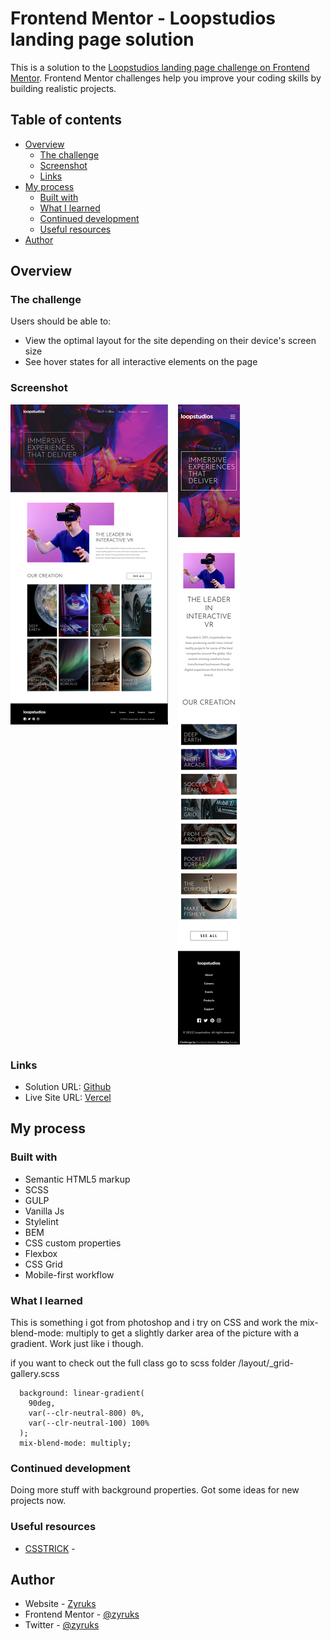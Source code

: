 # Frontend Mentor - Loopstudios landing page solution

This is a solution to the [Loopstudios landing page challenge on Frontend Mentor](https://www.frontendmentor.io/challenges/loopstudios-landing-page-N88J5Onjw). Frontend Mentor challenges help you improve your coding skills by building realistic projects.

## Table of contents

- [Overview](#overview)
  - [The challenge](#the-challenge)
  - [Screenshot](#screenshot)
  - [Links](#links)
- [My process](#my-process)
  - [Built with](#built-with)
  - [What I learned](#what-i-learned)
  - [Continued development](#continued-development)
  - [Useful resources](#useful-resources)
- [Author](#author)

## Overview

### The challenge

Users should be able to:

- View the optimal layout for the site depending on their device's screen size
- See hover states for all interactive elements on the page

### Screenshot

<div style="display:flex; gap: 1rem; ">
<img src="./screenshots/desktop.png" alt="Desktop Screenshot" style="width: 50%; height: 100%;" >
<img src="./screenshots/mobile.png" alt="Mobile Screenshot">
</div>

### Links

- Solution URL: [Github](#)
- Live Site URL: [Vercel](#)

## My process

### Built with

- Semantic HTML5 markup
- SCSS
- GULP
- Vanilla Js
- Stylelint
- BEM
- CSS custom properties
- Flexbox
- CSS Grid
- Mobile-first workflow

### What I learned

This is something i got from photoshop and i try on CSS and work the mix-blend-mode: multiply to get a slightly darker area of the picture with a gradient. Work just like i though.

if you want to check out the full class go to scss folder /layout/\_grid-gallery.scss

```
  background: linear-gradient(
    90deg,
    var(--clr-neutral-800) 0%,
    var(--clr-neutral-100) 100%
  );
  mix-blend-mode: multiply;

```

### Continued development

Doing more stuff with background properties. Got some ideas for new projects now.

### Useful resources

- [CSSTRICK](https://css-tricks.com/almanac/properties/m/mix-blend-mode/) -

## Author

- Website - [Zyruks](https://www.zyruks.com)
- Frontend Mentor - [@zyruks](https://www.frontendmentor.io/profile/zyruks)
- Twitter - [@zyruks](https://www.twitter.com/zyruks)
